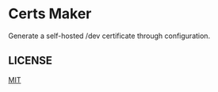 # Certs Maker

Generate a self-hosted /dev certificate through configuration.

## LICENSE

[MIT](https://github.com/soulteary/certs-maker/blob/master/LICENSE)
